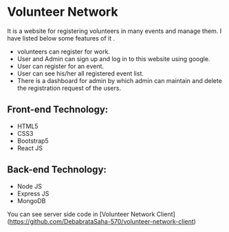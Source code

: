 # Volunteer Network
It is a website for registering volunteers in many events and manage them. I have listed below some features of it . 

- volunteers can register for work. 
- User and Admin can sign up and log in to this website using google. 
- User can register for an event. 
- User can see his/her all registered event list. 
- There is a dashboard for admin by which admin can maintain and delete the registration request of the users. 

## Front-end Technology: 
- HTML5
- CSS3
- Bootstrap5
- React JS

## Back-end Technology:
- Node JS
- Express JS
- MongoDB

You can see server side code in [Volunteer Network Client] (https://github.com/DebabrataSaha-570/volunteer-network-client)
